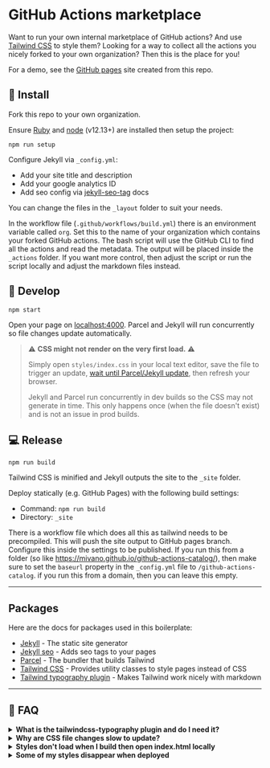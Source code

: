 # GitHub Actions marketplace 

Want to run your own internal marketplace of GitHub actions? And use [Tailwind CSS](https://tailwindcss.com/) to style them? Looking for a way to collect all the actions you nicely forked to your own organization? Then this is the place for you! 

For a demo, see the [GitHub pages](https://mivano.github.io/github-actions-catalog/) site created from this repo.

## 👟 Install

Fork this repo to your own organization.

Ensure [Ruby](https://www.ruby-lang.org/en/downloads/) and [node](https://nodejs.org/en/download/) (v12.13+) are installed then setup the project:
```
npm run setup
```

Configure Jekyll via `_config.yml`:
- Add your site title and description
- Add your google analytics ID
- Add seo config via [jekyll-seo-tag](https://github.com/jekyll/jekyll-seo-tag) docs

You can change the files in the `_layout` folder to suit your needs.

In the workflow file (`.github/workflows/build.yml`) there is an environment variable called `org`. Set this to the name of your organization which contains your forked GitHub actions. The bash script will use the GitHub CLI to find all the actions and read the metadata. The output will be placed inside the `_actions` folder. If you want more control, then adjust the script or run the script locally and adjust the markdown files instead.

## 🍕 Develop

```
npm start
```
Open your page on [localhost:4000](http://localhost:4000). Parcel and Jekyll will run concurrently so file changes update automatically.

> :warning: **CSS might not render on the very first load.** :warning:
>
> Simply open `styles/index.css` in your local text editor, save the file to trigger an update, [wait until Parcel/Jekyll update](https://raw.githubusercontent.com/kangabru/jekyll-tailwindcss-boilerplate/assets/regenerate-log.jpg), then refresh your browser.
>
> Jekyll and Parcel run concurrently in dev builds so the CSS may not generate in time. This only happens once (when the file doesn't exist) and is not an issue in prod builds.

## 💻 Release

```
npm run build
```
Tailwind CSS is minified and Jekyll outputs the site to the `_site` folder.

Deploy statically (e.g. GitHub Pages) with the following build settings:
- Command: `npm run build`
- Directory: `_site`

There is a workflow file which does all this as tailwind needs to be precompiled. This will push the site output to GitHub pages branch. Configure this inside the settings to be published. If you run this from a folder (so like https://mivano.github.io/github-actions-catalog/), then make sure to set the `baseurl` property in the `_config.yml` file to `/github-actions-catalog`. if you run this from a domain, then you can leave this empty.

---

## Packages

Here are the docs for packages used in this boilerplate:
- [Jekyll](https://jekyllrb.com/) - The static site generator
- [Jekyll seo](https://github.com/jekyll/jekyll-seo-tag) - Adds seo tags to your pages
- [Parcel](https://parceljs.org/) - The bundler that builds Tailwind
- [Tailwind CSS](https://tailwindcss.com) - Provides utility classes to style pages instead of CSS
- [Tailwind typography plugin](https://tailwindcss.com/docs/typography-plugin) - Makes Tailwind work nicely with markdown

---

## 🤔 FAQ

<details>
  <summary><b>What is the tailwindcss-typography plugin and do I need it?</b></summary>

- By default Tailwind [normalizes](https://tailwindcss.com/docs/preflight) styles so headings, paragraphs, etc. look the same
- But Jekyll is often used for blogs and other text heavy site where you often *want* default text styles
- The typography plugin solves this and brings nice default styles to markdown generated content
- It's completely optional and easy to activate for specific content via the `prose` classes
- Note that it adds ~20kB to your final CSS file in prod. This isn't huge but is good to remove if you don't need it
- To remove it simply delete it from the `plugins` section in your `tailwind.config.js` file
</details>

<details>
  <summary><b>Why are CSS file changes slow to update?</b></summary>

- When you update  the `index.css` file all Tailwind classes have to regenerate (via Parcel) which can take up to ~10 secs
- In practice this isn't a common problem as most people don't update the file that often
- If you *are* writing custom CSS then you can add non-Tailwind CSS files and add refer to them in the `head.html` file directly which skips the Parcel build process
</details>

<details>
  <summary><b>Styles don't load when I build then open index.html locally</b></summary>

- CSS may not load if you open the `_site/index.html` file directly in you local browser
- To see the final site run `jekyll serve` and open the local server url ([localhost:4000](http://localhost:4000))
- This should not be a problem when deployed to a server
</details>

<details>
  <summary><b>Some of my styles disappear when deployed</b></summary>

-  Jekyll markdown may generate elements that are being purged by Tailwind CSS. [See these docs](https://tailwindcss.com/docs/optimizing-for-production#purge-css-options) to whitelist elements or configure PurgeCSS further
- Don't build up class names like `"my" + "-class"`. Use full names like `"my-class"` instead
- Don't whitelist the `_site/` folder as this folder is not guaranteed to exist when deployed to a server
</details>

